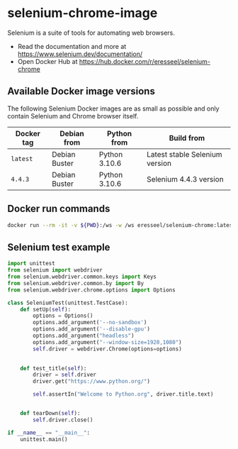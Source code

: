 # selenium-chrome-image

Selenium is a suite of tools for automating web browsers.

- Read the documentation and more at https://www.selenium.dev/documentation/
- Open Docker Hub at https://hub.docker.com/r/eresseel/selenium-chrome

## Available Docker image versions

The following Selenium Docker images are as small as possible and only contain Selenium and Chrome browser itself.

| Docker tag                        | Debian from   | Python from    | Build from                                |
| --------------------------------- | ------------- | ---------------| ----------------------------------------- |
| `latest`                          | Debian Buster | Python 3.10.6  | Latest stable Selenium version            |
| `4.4.3`                           | Debian Buster | Python 3.10.6  | Selenium 4.4.3 version                    |


## Docker run commands

```bash
docker run --rm -it -v ${PWD}:/ws -w /ws eresseel/selenium-chrome:latest bash
```

## Selenium test example

```python
import unittest
from selenium import webdriver
from selenium.webdriver.common.keys import Keys
from selenium.webdriver.common.by import By
from selenium.webdriver.chrome.options import Options

class SeleniumTest(unittest.TestCase):
    def setUp(self):
        options = Options()
        options.add_argument('--no-sandbox')
        options.add_argument('--disable-gpu')
        options.add_argument("headless")
        options.add_argument("--window-size=1920,1080")
        self.driver = webdriver.Chrome(options=options)

    
    def test_title(self):
        driver = self.driver
        driver.get("https://www.python.org/")

        self.assertIn("Welcome to Python.org", driver.title.text)


    def tearDown(self):
        self.driver.close()

if __name__ == "__main__":
    unittest.main()
```